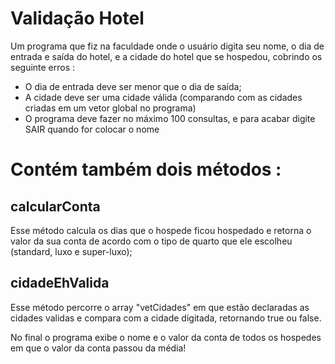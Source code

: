 # Validação Hotel

Um programa que fiz na faculdade onde o usuário digita seu nome, o dia de entrada e saída do hotel, e a cidade do hotel que se hospedou, cobrindo os seguinte erros :
- O dia de entrada deve ser menor que o dia de saída;
- A cidade deve ser uma cidade válida (comparando com as cidades criadas em um vetor global no programa)
- O programa deve fazer no máximo 100 consultas, e para acabar digite SAIR quando for colocar o nome

<h1>Contém também dois métodos :</h1>
<h2>calcularConta</h2>
Esse método calcula os dias que o hospede ficou hospedado e retorna o valor da sua conta de acordo com o tipo de quarto que ele escolheu (standard, luxo e super-luxo);

<h2>cidadeEhValida</h2>
Esse método percorre o array "vetCidades" em que estão declaradas as cidades validas e compara com a cidade digitada, retornando true ou false.

No final o programa exibe o nome e o valor da conta de todos os hospedes em que o valor da conta passou da média!
